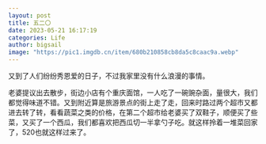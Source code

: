 ```yaml
---
layout: post
title: 五二〇
date: 2023-05-21 16:17:19
categories: Life
author: bigsail
image: "https://pic1.imgdb.cn/item/680b210858cb8da5c8caac9a.webp"
---
```

又到了人们纷纷秀恩爱的日子，不过我家里没有什么浪漫的事情。

老婆提议出去散步，街边小店有个重庆面馆，一人吃了一碗豌杂面，量很大，我们都觉得味道不错。又到附近算是旅游景点的街上走了走，回来时路过两个超市又都进去转了转，看看蔬菜之类的价格，在第二个超市给老婆买了双鞋子，顺便买了些菜，又买了一个西瓜，我们都喜欢把西瓜切一半拿勺子吃。就这样拎着一堆菜回家了，520也就这样过来了。
